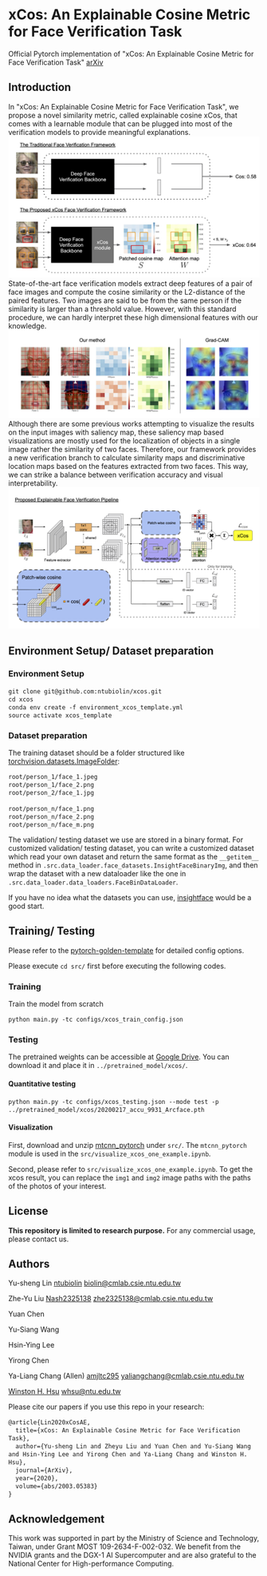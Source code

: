 # xCos: An Explainable Cosine Metric for Face Verification Task

Official Pytorch implementation of "xCos: An Explainable Cosine Metric for Face Verification Task" [arXiv](https://arxiv.org/abs/2003.05383)


## Introduction
In "xCos: An Explainable Cosine Metric for Face Verification Task", we propose a novel similarity metric, called explainable cosine xCos, that comes with a learnable module that can be plugged into most of the verification models to provide meaningful explanations.
<img src='./doc/idea.png'>
State-of-the-art face verification models extract deep features of a pair of face images and compute the cosine similarity or the L2-distance of the paired features. Two images are said to be from the same person if the similarity is larger than a threshold value. However, with this standard procedure, we can hardly interpret these high dimensional features with our knowledge.
<img src='./doc/compare_xcos_with_grad_cam.png'>
Although there are some previous works attempting to visualize the results on the input images with saliency map, these saliency map based visualizations are mostly used for the localization of objects in a single image rather the similarity of two faces. Therefore, our framework provides a new verification branch to calculate similarity maps and discriminative location maps based on the features extracted from two faces. This way, we can strike a balance between verification accuracy and visual interpretability.
<img src='./doc/architecture.png'>

## Environment Setup/ Dataset preparation
### Environment Setup
```
git clone git@github.com:ntubiolin/xcos.git
cd xcos
conda env create -f environment_xcos_template.yml
source activate xcos_template
```
### Dataset preparation
The training dataset should be a folder structured like [torchvision.datasets.ImageFolder](https://pytorch.org/docs/stable/torchvision/datasets.html#imagefolder):
```
root/person_1/face_1.jpeg
root/person_1/face_2.png
root/person_2/face_1.jpg

root/person_n/face_1.png
root/person_n/face_2.png
root/person_n/face_m.png
```

The validation/ testing dataset we use are stored in a binary format. For customized validation/ testing dataset, you can write a customized dataset which read your own dataset and return the same format as the `__getitem__` method in `.src.data_loader.face_datasets.InsightFaceBinaryImg`, and then wrap the dataset with a new dataloader like the one in `.src.data_loader.data_loaders.FaceBinDataLoader`.

If you have no idea what the datasets you can use, [insightface](https://github.com/deepinsight/insightface) would be a good start.

## Training/ Testing
Please refer to the [pytorch-golden-template](https://github.com/amjltc295/pytorch-golden-template) for detailed config options.

Please execute `cd src/` first before executing the following codes.
### Training
Train the model from scratch
```
python main.py -tc configs/xcos_train_config.json
```

### Testing
The pretrained weights can be accessible at [Google Drive](https://drive.google.com/file/d/1g5QnCATkoWZ1WXV1NZW6DbYqRPLx-ndo/view?usp=sharing). You can download it and place it in `../pretrained_model/xcos/`.
#### Quantitative testing
```
python main.py -tc configs/xcos_testing.json --mode test -p ../pretrained_model/xcos/20200217_accu_9931_Arcface.pth
```
#### Visualization
First, download and unzip [mtcnn_pytorch](https://drive.google.com/file/d/1d948kXxnc0RJv19v0ZK_zCqt7RpgXeis/view?usp=sharing) under `src/`. The `mtcnn_pytorch` module is used in the `src/visualize_xcos_one_example.ipynb`.

Second, please refer to `src/visualize_xcos_one_example.ipynb`. To get the xcos result, you can replace the `img1` and `img2` image paths with the paths of the photos of your interest.

## License
**This repository is limited to research purpose.** For any commercial usage, please contact us.

## Authors
Yu-sheng Lin [ntubiolin](https://github.com/ntubiolin) biolin@cmlab.csie.ntu.edu.tw

Zhe-Yu Liu [Nash2325138](https://github.com/Nash2325138) zhe2325138@cmlab.csie.ntu.edu.tw

Yuan Chen

Yu-Siang Wang

Hsin-Ying Lee

Yirong Chen

Ya-Liang Chang (Allen) [amjltc295](https://github.com/amjltc295/) yaliangchang@cmlab.csie.ntu.edu.tw

[Winston H. Hsu](https://winstonhsu.info/) whsu@ntu.edu.tw

Please cite our papers if you use this repo in your research:
```
@article{Lin2020xCosAE,
  title={xCos: An Explainable Cosine Metric for Face Verification Task},
  author={Yu-sheng Lin and Zheyu Liu and Yuan Chen and Yu-Siang Wang and Hsin-Ying Lee and Yirong Chen and Ya-Liang Chang and Winston H. Hsu},
  journal={ArXiv},
  year={2020},
  volume={abs/2003.05383}
}
```
## Acknowledgement
This work was supported in part by the Ministry of Science and Technology, Taiwan, under Grant MOST 109-2634-F-002-032. We benefit from the NVIDIA grants and the DGX-1 AI Supercomputer and are also grateful to the National Center for High-performance Computing.